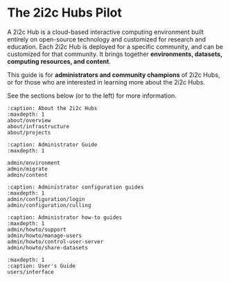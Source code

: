 # The 2i2c Hubs Pilot

A 2i2c Hub is a cloud-based interactive computing environment built entirely on open-source technology and customized for research and education.
Each 2i2c Hub is deployed for a specific community, and can be customized for that community.
It brings together **environments, datasets, computing resources, and content**.

This guide is for **administrators and community champions** of 2i2c Hubs, or for those who are interested in learning more about the 2i2c Hubs.

See the sections below (or to the left) for more information.


```{toctree}
:caption: About the 2i2c Hubs
:maxdepth: 1
about/overview
about/infrastructure
about/projects
```

```{toctree}
:caption: Administrator Guide
:maxdepth: 1

admin/environment
admin/migrate
admin/content
```

```{toctree}
:caption: Administrator configuration guides
:maxdepth: 1
admin/configuration/login
admin/configuration/culling
```

```{toctree}
:caption: Administrator how-to guides
:maxdepth: 1
admin/howto/support
admin/howto/manage-users
admin/howto/control-user-server
admin/howto/share-datasets

```

```{toctree}
:maxdepth: 1
:caption: User's Guide
users/interface
```
